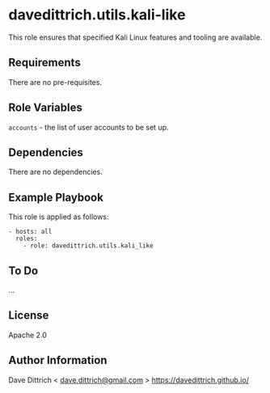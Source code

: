 davedittrich.utils.kali-like
============================

This role ensures that specified Kali Linux features and tooling
are available.

Requirements
------------

There are no pre-requisites.

Role Variables
--------------

`accounts` - the list of user accounts to be set up.

Dependencies
------------

There are no dependencies.

Example Playbook
----------------

This role is applied as follows:

```
- hosts: all
  roles:
    - role: davedittrich.utils.kali_like
```

To Do
-----

...

License
-------

Apache 2.0

Author Information
------------------

Dave Dittrich < dave.dittrich@gmail.com >
https://davedittrich.github.io/
